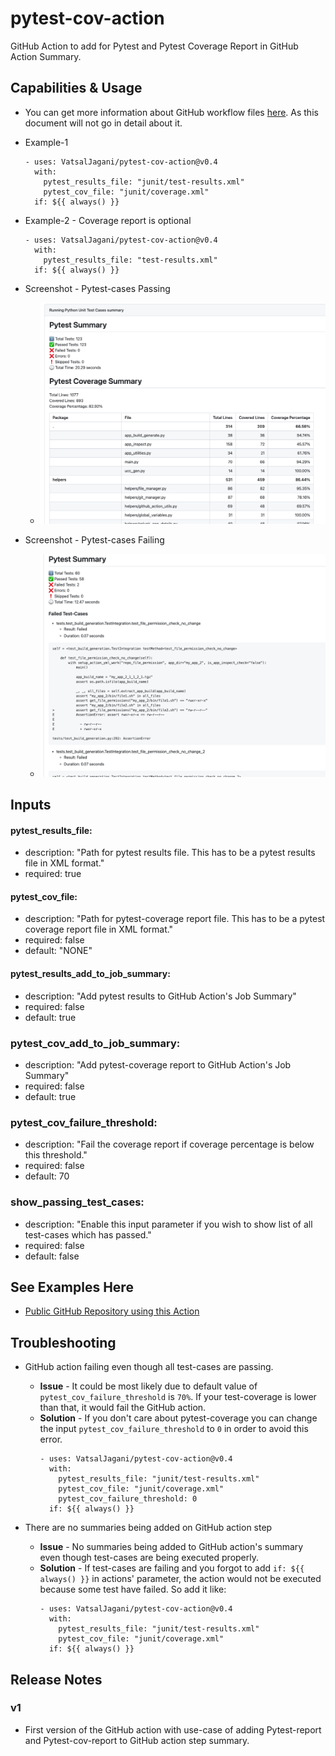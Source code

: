# pytest-cov-action
GitHub Action to add for Pytest and Pytest Coverage Report in GitHub Action Summary.


## Capabilities & Usage

* You can get more information about GitHub workflow files [here](https://docs.github.com/en/actions/learn-github-actions/workflow-syntax-for-github-actions). As this document will not go in detail about it.

* Example-1
    ```
    - uses: VatsalJagani/pytest-cov-action@v0.4
      with:
        pytest_results_file: "junit/test-results.xml"
        pytest_cov_file: "junit/coverage.xml"
      if: ${{ always() }}
    ```

* Example-2 - Coverage report is optional
    ```
    - uses: VatsalJagani/pytest-cov-action@v0.4
      with:
        pytest_results_file: "test-results.xml"
      if: ${{ always() }}
    ```

* Screenshot - Pytest-cases Passing
    * ![Pytests Passing](/images/pytest_passing.png)

* Screenshot - Pytest-cases Failing
    * ![Pytests Failing](/images/pytest_failing.png)



## Inputs

#### pytest_results_file:
* description: "Path for pytest results file. This has to be a pytest results file in XML format."
* required: true

#### pytest_cov_file:
* description: "Path for pytest-coverage report file. This has to be a pytest coverage report file in XML format."
* required: false
* default: "NONE"

#### pytest_results_add_to_job_summary:
* description: "Add pytest results to GitHub Action's Job Summary"
* required: false
* default: true

### pytest_cov_add_to_job_summary:
* description: "Add pytest-coverage report to GitHub Action's Job Summary"
* required: false
* default: true

### pytest_cov_failure_threshold:
* description: "Fail the coverage report if coverage percentage is below this threshold."
* required: false
* default: 70

### show_passing_test_cases:
* description: "Enable this input parameter if you wish to show list of all test-cases which has passed."
* required: false
* default: false



## See Examples Here
* [Public GitHub Repository using this Action](https://github.com/VatsalJagani/pytest-cov-action/network/dependents)


## Troubleshooting
* GitHub action failing even though all test-cases are passing.
    * **Issue** - It could be most likely due to default value of `pytest_cov_failure_threshold` is `70%`. If your test-coverage is lower than that, it would fail the GitHub action.
    * **Solution** - If you don't care about pytest-coverage you can change the input `pytest_cov_failure_threshold` to `0` in order to avoid this error.
        ```
        - uses: VatsalJagani/pytest-cov-action@v0.4
          with:
            pytest_results_file: "junit/test-results.xml"
            pytest_cov_file: "junit/coverage.xml"
            pytest_cov_failure_threshold: 0
          if: ${{ always() }}
        ```

* There are no summaries being added on GitHub action step
    * **Issue** - No summaries being added to GitHub action's summary even though test-cases are being executed properly.
    * **Solution** - If test-cases are failing and you forgot to add `if: ${{ always() }}` in actions' parameter, the action would not be executed because some test have failed. So add it like:
        ```
        - uses: VatsalJagani/pytest-cov-action@v0.4
          with:
            pytest_results_file: "junit/test-results.xml"
            pytest_cov_file: "junit/coverage.xml"
          if: ${{ always() }}
        ```



## Release Notes

### v1
* First version of the GitHub action with use-case of adding Pytest-report and Pytest-cov-report to GitHub action step summary.
